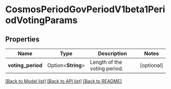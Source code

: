 # CosmosPeriodGovPeriodV1beta1PeriodVotingParams

## Properties

Name | Type | Description | Notes
------------ | ------------- | ------------- | -------------
**voting_period** | Option<**String**> | Length of the voting period. | [optional]

[[Back to Model list]](../README.md#documentation-for-models) [[Back to API list]](../README.md#documentation-for-api-endpoints) [[Back to README]](../README.md)


